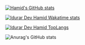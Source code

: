 [![Hamid's GitHub stats](https://github-readme-stats.vercel.app/api?username=IdurarDev)](https://github.com/IdurarDev&show_icons=true/github-readme-stats)


[![Idurar Dev Hamid Wakatime stats](https://github-readme-stats.vercel.app/api/wakatime?username=IdurarDev&include_all_commits=true&count_private=true&show_icons=true&theme=github_dark)](https://wakatime.com/@IdurarDev/github-readme-stats)

[![Idurar Dev Hamid TopLangs](https://github-readme-stats.vercel.app/api/top-langs/?username=IdurarDev&langs_count=10&include_all_commits=true&count_private=true&show_icons=true&theme=github_dark)](https://github.com/IdurarDev)

<!--
**IdurarDev/IdurarDev** is a ✨ _special_ ✨ repository because its `README.md` (this file) appears on your GitHub profile.

Here are some ideas to get you started:

- 🔭 I’m currently working on ...
- 🌱 I’m currently learning ...
- 👯 I’m looking to collaborate on ...
- 🤔 I’m looking for help with ...
- 💬 Ask me about ...
- 📫 How to reach me: ...
- 😄 Pronouns: ...
- ⚡ Fun fact: ...
-->

![Anurag's GitHub stats](https://github-readme-stats.vercel.app/api?username=anuraghazra&show_icons=true)

